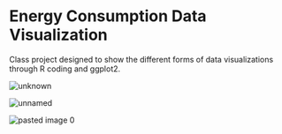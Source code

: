 # Energy Consumption Data Visualization

Class project designed to show the different forms of data visualizations through R coding and ggplot2. 

![unknown](https://user-images.githubusercontent.com/58790294/123346616-91107c80-d50d-11eb-93e0-9b23bcc55e7d.png)

![unnamed](https://user-images.githubusercontent.com/58790294/123346624-94a40380-d50d-11eb-82e7-c3cc486400fb.png)

![pasted image 0](https://user-images.githubusercontent.com/58790294/123346629-97065d80-d50d-11eb-8c71-983dd1a8d077.png)
